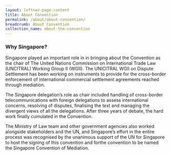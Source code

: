```yaml
---
layout: leftnav-page-content
title: About Convention
permalink: /about/about-convention/
breadcrumb: About Convention
collection_name: about-the-convention
---
```


### **Why Singapore?** 

Singapore played an important role in in bringing about the Convention as the chair of The United Nations Commission on International Trade Law (UNCITRAL) Working Group II
(WGII). The UNICITRAL WGII on Dispute Settlement has been working on instruments to provide for the cross-border enforcement of international commercial settlement
agreements reached through mediation.

The Singapore delegation’s role as chair included handling of cross-border telecommunications with foreign delegations to assess international concerns, resolving of disputes, finalising the text and managing the divergent views of all the delegations. After
three years of debate, the hard work finally cumulated in the Convention.

The Ministry of Law team and other government agencies also worked alongside stakeholders and the UN, and Singapore’s effort in the entire process was recognised by the
unanimous support of the UN for Singapore to host the signing of this convention and forthe convention to be named the Singapore Convention of Mediation.
